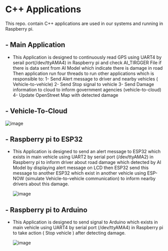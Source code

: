 # C++ Applications
This repo. contain C++ applications are used in our systems and running in Raspberry pi.

## - Main Application 

  - This Application is designed to continuously read GPS using UART4 by serail port(/dev/ttyAMA4) in Raspberry pi and check AI_TIRGGER File if there is data sent from AI Model which indicate there     is damage in road Then application run four threads to run other applications which is responsible to:
      1- Send Alert message to driver and nearby vehicles ( Vehicle-to-vehicle)
      2- Send Stop signal to vehicle
      3- Send Damage information to cloud to inform government agencies (vehicle-to-cloud)
      4- Update OpenStreet Map with detected damage
    
## - Vehicle-To-Cloud 

  ![image](https://github.com/user-attachments/assets/906ee357-1c49-4402-b6d3-e28a239be89f)

## - Raspberry pi to ESP32 

  - This Application is designed to send an alert message to ESP32 which exists in main vehicle using UART2 by serial port (/dev/ttyAMA2) in Raspberry pi to inform driver about road damage which
    detected by AI Model by displaying alert message on LCD then ESP32 send this message to another ESP32 which exist in another vehicle using ESP-NOW (simulate Vehicle-to-vehicle communication) to
     inform nearby drivers about this damage.

    ![image](https://github.com/user-attachments/assets/9888d483-9af4-4ca9-9766-1625770648a5)

    
## - Raspberry pi to Arduino 

  - This Application is designed to send signal to Arduino which exists in main vehicle using UART4 by serial port (/dev/ttyAMA4) in Raspberry pi to take action ( Stop vehicle ) after detecting
     damage.

    ![image](https://github.com/user-attachments/assets/7536c4c6-11b5-488b-a295-05913424de47)
